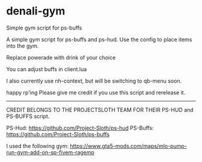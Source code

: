 # denali-gym
Simple gym script for ps-buffs

A simple gym script for ps-buffs and ps-hud.  Use the config to place items into the gym.  


Replace powerade with drink of your choice

You can adjust buffs in client.lua

I also currently use nh-context, but will be switching to qb-menu soon.  


happy rp'ing
Please give me credit if you use this script and rerelease it.


---------------------------------------------
CREDIT BELONGS TO THE PROJECTSLOTH TEAM FOR THEIR PS-HUD and PS-BUFFS script. 

PS-Hud: https://github.com/Project-Sloth/ps-hud
PS-Buffs: https://github.com/Project-Sloth/ps-buffs


I used the following gym:
https://www.gta5-mods.com/maps/mlo-pump-run-gym-add-on-sp-fivem-ragemp
